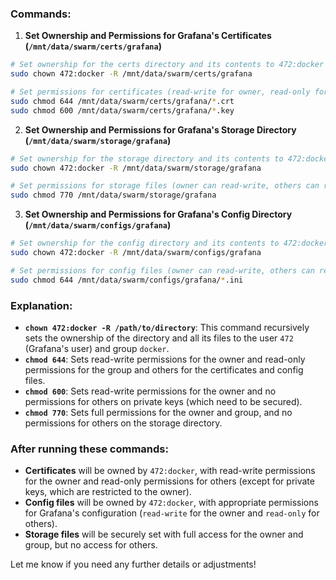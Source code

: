 ### Commands:

1. **Set Ownership and Permissions for Grafana's Certificates (`/mnt/data/swarm/certs/grafana`)**

```bash
# Set ownership for the certs directory and its contents to 472:docker
sudo chown 472:docker -R /mnt/data/swarm/certs/grafana

# Set permissions for certificates (read-write for owner, read-only for group and others)
sudo chmod 644 /mnt/data/swarm/certs/grafana/*.crt
sudo chmod 600 /mnt/data/swarm/certs/grafana/*.key
```

2. **Set Ownership and Permissions for Grafana's Storage Directory (`/mnt/data/swarm/storage/grafana`)**

```bash
# Set ownership for the storage directory and its contents to 472:docker
sudo chown 472:docker -R /mnt/data/swarm/storage/grafana

# Set permissions for storage files (owner can read-write, others can read)
sudo chmod 770 /mnt/data/swarm/storage/grafana
```

3. **Set Ownership and Permissions for Grafana's Config Directory (`/mnt/data/swarm/configs/grafana`)**

```bash
# Set ownership for the config directory and its contents to 472:docker
sudo chown 472:docker -R /mnt/data/swarm/configs/grafana

# Set permissions for config files (owner can read-write, others can read)
sudo chmod 644 /mnt/data/swarm/configs/grafana/*.ini
```

### Explanation:

- **`chown 472:docker -R /path/to/directory`**: This command recursively sets the ownership of the directory and all its
  files to the user `472` (Grafana's user) and group `docker`.
- **`chmod 644`**: Sets read-write permissions for the owner and read-only permissions for the group and others for the
  certificates and config files.
- **`chmod 600`**: Sets read-write permissions for the owner and no permissions for others on private keys (which need
  to be secured).
- **`chmod 770`**: Sets full permissions for the owner and group, and no permissions for others on the storage
  directory.

### After running these commands:

- **Certificates** will be owned by `472:docker`, with read-write permissions for the owner and read-only permissions
  for others (except for private keys, which are restricted to the owner).
- **Config files** will be owned by `472:docker`, with appropriate permissions for Grafana's configuration (`read-write`
  for the owner and `read-only` for others).
- **Storage files** will be securely set with full access for the owner and group, but no access for others.

Let me know if you need any further details or adjustments!